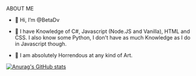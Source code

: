 ABOUT ME

- 👋 Hi, I’m @BetaDv

- 🌱 I have Knowledge of C#, Javascript (Node.JS and Vanilla), HTML and CSS.
 I also know some Python, I don't have as much Knowledge as I do in Javascript though.

- 🎨 I am absolutely Horrendous at any kind of Art.

[![Anurag's GitHub stats](https://github-readme-stats.vercel.app/api?username=betadv&show_icons=true&theme=transparent)](https://github.com/anuraghazra/github-readme-stats)
